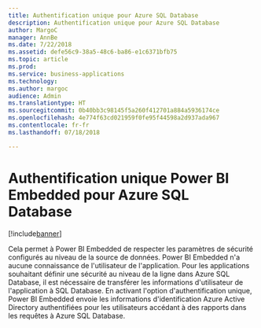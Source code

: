 ```yaml
---
title: Authentification unique pour Azure SQL Database
description: Authentification unique pour Azure SQL Database
author: MargoC
manager: AnnBe
ms.date: 7/22/2018
ms.assetid: defe56c9-38a5-48c6-ba86-e1c6371bfb75
ms.topic: article
ms.prod: 
ms.service: business-applications
ms.technology: 
ms.author: margoc
audience: Admin
ms.translationtype: HT
ms.sourcegitcommit: 0b40bb3c98145f5a260f412701a884a5936174ce
ms.openlocfilehash: 4e774f63cd021959f0fe95f44598a2d937ada967
ms.contentlocale: fr-fr
ms.lasthandoff: 07/18/2018

---
```

#  <a name="power-bi-embedded-single-sign-on-for-azure-sql-database"></a>Authentification unique Power BI Embedded pour Azure SQL Database


[!include[banner](../../../includes/banner.md)]

Cela permet à Power BI Embedded de respecter les paramètres de sécurité configurés au niveau de la source de données. Power BI Embedded n'a aucune connaissance de l'utilisateur de l'application. Pour les applications souhaitant définir une sécurité au niveau de la ligne dans Azure SQL Database, il est nécessaire de transférer les informations d'utilisateur de l'application à SQL Database. En activant l'option d'authentification unique, Power BI Embedded envoie les informations d'identification Azure Active Directory authentifiées pour les utilisateurs accédant à des rapports dans les requêtes à Azure SQL Database. 

